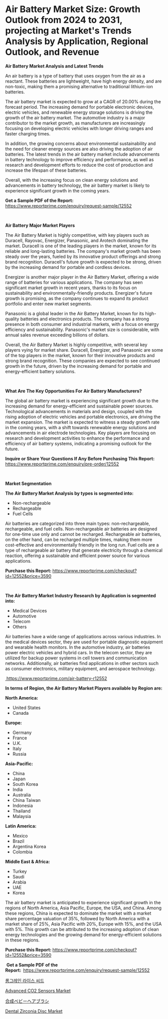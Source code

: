 <p><h1>Air Battery Market Size: Growth Outlook from 2024 to 2031, projecting at Market's Trends Analysis by Application, Regional Outlook, and Revenue</h1></p><p><strong>Air Battery Market Analysis and Latest Trends</strong></p>
<p><p>An air battery is a type of battery that uses oxygen from the air as a reactant. These batteries are lightweight, have high energy density, and are non-toxic, making them a promising alternative to traditional lithium-ion batteries.</p><p>The air battery market is expected to grow at a CAGR of 20.00% during the forecast period. The increasing demand for portable electronic devices, electric vehicles, and renewable energy storage solutions is driving the growth of the air battery market. The automotive industry is a major contributor to the market growth, as manufacturers are increasingly focusing on developing electric vehicles with longer driving ranges and faster charging times.</p><p>In addition, the growing concerns about environmental sustainability and the need for cleaner energy sources are also driving the adoption of air batteries. The latest trends in the air battery market include advancements in battery technology to improve efficiency and performance, as well as research and development efforts to reduce the cost of production and increase the lifespan of these batteries.</p><p>Overall, with the increasing focus on clean energy solutions and advancements in battery technology, the air battery market is likely to experience significant growth in the coming years.</p></p>
<p><strong>Get a Sample PDF of the Report:&nbsp;</strong> <a href="https://www.reportprime.com/enquiry/request-sample/12552">https://www.reportprime.com/enquiry/request-sample/12552</a></p>
<p>&nbsp;</p>
<p><strong>Air Battery Major Market Players</strong></p>
<p><p>The Air Battery Market is highly competitive, with key players such as Duracell, Rayovac, Energizer, Panasonic, and Arotech dominating the market. Duracell is one of the leading players in the market, known for its reliable and long-lasting batteries. The company's market growth has been steady over the years, fueled by its innovative product offerings and strong brand recognition. Duracell's future growth is expected to be strong, driven by the increasing demand for portable and cordless devices.</p><p>Energizer is another major player in the Air Battery Market, offering a wide range of batteries for various applications. The company has seen significant market growth in recent years, thanks to its focus on sustainability and environmentally-friendly products. Energizer's future growth is promising, as the company continues to expand its product portfolio and enter new market segments.</p><p>Panasonic is a global leader in the Air Battery Market, known for its high-quality batteries and electronics products. The company has a strong presence in both consumer and industrial markets, with a focus on energy efficiency and sustainability. Panasonic's market size is considerable, with annual sales revenue exceeding billions of dollars.</p><p>Overall, the Air Battery Market is highly competitive, with several key players vying for market share. Duracell, Energizer, and Panasonic are some of the top players in the market, known for their innovative products and strong brand recognition. These companies are expected to see continued growth in the future, driven by the increasing demand for portable and energy-efficient battery solutions.</p></p>
<p>&nbsp;</p>
<p><strong>What Are The Key Opportunities For Air Battery Manufacturers?</strong></p>
<p><p>The global air battery market is experiencing significant growth due to the increasing demand for energy-efficient and sustainable power sources. Technological advancements in materials and design, coupled with the rising adoption of electric vehicles and portable electronics, are driving the market expansion. The market is expected to witness a steady growth rate in the coming years, with a shift towards renewable energy solutions and advancements in air electrode technologies. Key players are focusing on research and development activities to enhance the performance and efficiency of air battery systems, indicating a promising outlook for the future.</p></p>
<p><strong>Inquire or Share Your Questions If Any Before Purchasing This Report:</strong> <a href="https://www.reportprime.com/enquiry/pre-order/12552">https://www.reportprime.com/enquiry/pre-order/12552</a></p>
<p>&nbsp;</p>
<p><strong>Market Segmentation</strong></p>
<p><strong>The Air Battery Market Analysis by types is segmented into:</strong></p>
<p><ul><li>Non-rechargeable</li><li>Rechargeable</li><li>Fuel Cells</li></ul></p>
<p><p>Air batteries are categorized into three main types: non-rechargeable, rechargeable, and fuel cells. Non-rechargeable air batteries are designed for one-time use only and cannot be recharged. Rechargeable air batteries, on the other hand, can be recharged multiple times, making them more cost-effective and environmentally friendly in the long run. Fuel cells are a type of rechargeable air battery that generate electricity through a chemical reaction, offering a sustainable and efficient power source for various applications.</p></p>
<p><strong>Purchase this Report:&nbsp;</strong><a href="https://www.reportprime.com/checkout?id=12552&price=3590">https://www.reportprime.com/checkout?id=12552&price=3590</a></p>
<p>&nbsp;</p>
<p><strong>The Air Battery Market Industry Research by Application is segmented into:</strong></p>
<p><ul><li>Medical Devices</li><li>Automotive</li><li>Telecom</li><li>Others</li></ul></p>
<p><p>Air batteries have a wide range of applications across various industries. In the medical devices sector, they are used for portable diagnostic equipment and wearable health monitors. In the automotive industry, air batteries power electric vehicles and hybrid cars. In the telecom sector, they are utilized for backup power systems in cell towers and communication networks. Additionally, air batteries find applications in other sectors such as consumer electronics, military equipment, and aerospace technology.</p></p>
<p><a href="https://www.reportprime.com/air-battery-r12552">&nbsp;https://www.reportprime.com/air-battery-r12552</a></p>
<p><strong>In terms of Region, the Air Battery Market Players available by Region are:</strong></p>
<p>
    <p> <strong> North America: </strong>
        <ul>
            <li>United States</li>
            <li>Canada</li>
        </ul>
        </p> 
    <p> <strong> Europe: </strong>
        <ul>
            <li>Germany</li>
            <li>France</li>
            <li>U.K.</li>
            <li>Italy</li>
            <li>Russia</li>
        </ul>
        </p> 
    <p> <strong> Asia-Pacific: </strong>
        <ul>
            <li>China</li>
            <li>Japan</li>
            <li>South Korea</li>
            <li>India</li>
            <li>Australia</li>
            <li>China Taiwan</li>
            <li>Indonesia</li>
            <li>Thailand</li>
            <li>Malaysia</li>
        </ul>
        </p> 
    <p> <strong> Latin America: </strong>
        <ul>
            <li>Mexico</li>
            <li>Brazil</li>
            <li>Argentina Korea</li>
            <li>Colombia</li>
        </ul>
        </p> 
    <p> <strong> Middle East & Africa: </strong>
        <ul>
            <li>Turkey</li>
            <li>Saudi</li>
            <li>Arabia</li>
            <li>UAE</li>
            <li>Korea</li>
        </ul>
    </p>
    </p>
<p><p>The air battery market is anticipated to experience significant growth in the regions of North America, Asia Pacific, Europe, the USA, and China. Among these regions, China is expected to dominate the market with a market share percentage valuation of 35%, followed by North America with a market share of 25%, Asia Pacific with 20%, Europe with 15%, and the USA with 5%. This growth can be attributed to the increasing adoption of clean energy technologies and the growing demand for energy-efficient solutions in these regions.</p></p>
<p><strong>Purchase this Report: </strong><a href="https://www.reportprime.com/checkout?id=12552&price=3590">https://www.reportprime.com/checkout?id=12552&price=3590</a></p>
<p>&nbsp;<strong>Get a Sample PDF of the Report:&nbsp;&nbsp;</strong><a href="https://www.reportprime.com/enquiry/request-sample/12552">https://www.reportprime.com/enquiry/request-sample/12552</a></p>
<p><strong></strong></p>
<p><p><a href="https://github.com/laholand/Market-Research-Report-List-5/blob/main/8511822104660.md">롱그레인 라이스 씨드</a></p><p><a href="https://github.com/qndifksd5/Market-Research-Report-List-1/blob/main/advanced-co2-sensors-market.md">Advanced CO2 Sensors Market</a></p><p><a href="https://github.com/mohamedbakry57/Market-Research-Report-List-5/blob/main/500855584387.md">合成ベビーヘアブラシ</a></p><p><a href="https://medium.com/@caseywiza1946/global-dental-zirconia-disc-market-analysis-trends-forecasts-and-growth-opportunities-2024-d30df1e8b95f">Dental Zirconia Disc Market</a></p></p>